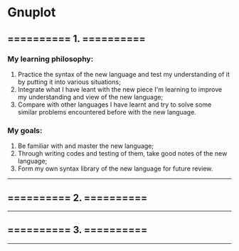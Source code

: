 # Gnuplot
## ========== 1. ==========
### My learning philosophy: 
1. Practice the syntax of the new language and test my understanding of it by putting it into various situations; 
2. Integrate what I have leant with the new piece I'm learning to improve my understanding and view of the new language; 
3. Compare with other languages I have learnt and try to solve some similar problems encountered before with the new language.

### My goals: 
1. Be familiar with and  master the new language; 
2. Through writing codes and testing of them, take good notes of the new language; 
3. Form my own syntax library of the new language for future review.

*** 

## ========== 2. ==========


***

## ========== 3. ==========



***
